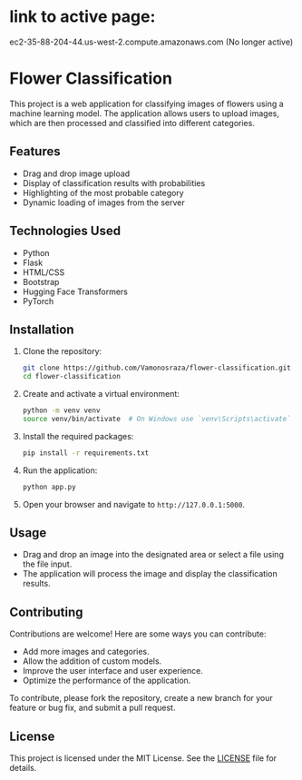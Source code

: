 # link to active page:

ec2-35-88-204-44.us-west-2.compute.amazonaws.com (No longer active)

# Flower Classification

This project is a web application for classifying images of flowers using a machine learning model. The application allows users to upload images, which are then processed and classified into different categories.

## Features

- Drag and drop image upload
- Display of classification results with probabilities
- Highlighting of the most probable category
- Dynamic loading of images from the server

## Technologies Used

- Python
- Flask
- HTML/CSS
- Bootstrap
- Hugging Face Transformers
- PyTorch

## Installation

1. Clone the repository:
    ```sh
    git clone https://github.com/Vamonosraza/flower-classification.git
    cd flower-classification
    ```

2. Create and activate a virtual environment:
    ```sh
    python -m venv venv
    source venv/bin/activate  # On Windows use `venv\Scripts\activate`
    ```

3. Install the required packages:
    ```sh
    pip install -r requirements.txt
    ```

4. Run the application:
    ```sh
    python app.py
    ```

5. Open your browser and navigate to `http://127.0.0.1:5000`.

## Usage

- Drag and drop an image into the designated area or select a file using the file input.
- The application will process the image and display the classification results.

## Contributing

Contributions are welcome! Here are some ways you can contribute:

- Add more images and categories.
- Allow the addition of custom models.
- Improve the user interface and user experience.
- Optimize the performance of the application.

To contribute, please fork the repository, create a new branch for your feature or bug fix, and submit a pull request.

## License

This project is licensed under the MIT License. See the [LICENSE](LICENSE) file for details.
